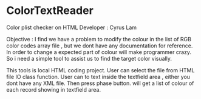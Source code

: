 # ColorTextReader
 Color plist checker on HTML
 Developer : Cyrus Lam
 
 Objective : 
 I find we have a problem to modify the colour in the list of RGB color codes array file , but we dont have any documentation for reference.
 In order to change a expected part of colour will make programmer crazy. So i need a simple tool to assist us to find the target color visually.

 This tools is local HTML coding project.
 User can select the file from HTML file IO class function.
 User can to text inside the textfield area , either you dont have any XML file.
 Then press phase button. will get a list of colour of each record showing in textfield area.
 
